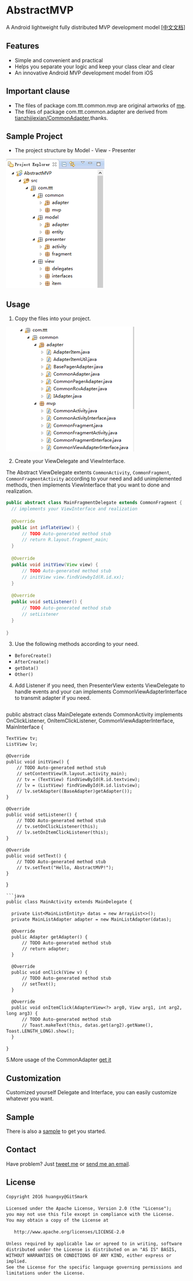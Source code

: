 # AbstractMVP
A Android lightweight fully distributed MVP development model      [[中文文档]](https://github.com/GitSmark/AbstractMVP/blob/master/readme.md)

Features
------------
* Simple and convenient and practical
* Helps you separate your logic and keep your class clear and clear
* An innovative Android MVP development model from iOS

Important clause
----------------
* The files of package com.ttt.common.mvp are original artworks of [me](https://github.com/GitSmark/).
* The files of package com.ttt.common.adapter are derived from [tianzhijiexian/CommonAdapter](https://github.com/tianzhijiexian/CommonAdapter),thanks.

Sample Project
--------------
* The project structure by Model - View - Presenter

![](20160306221534.png)

Usage
-----
1. Copy the files into your project.

  ![](20160306221638.png)
  
 
2. Create your ViewDelegate and ViewInterface.
  
The Abstract ViewDelegate extents `CommonActivity`, `CommonFragment`, `CommonFragmentActivity` according to your need and add unimplemented methods, then implements ViewInterface that you want to done and realization.
  ```java
  public abstract class MainFragmentDelegate extends CommonFragment {
    // implements your ViewInterface and realization

  	@Override
  	public int inflateView() {
  		// TODO Auto-generated method stub
  		// return R.layout.fragment_main;
  	}
  
  	@Override
  	public void initView(View view) {
  		// TODO Auto-generated method stub
  		// initView view.findViewbyId(R.id.xx);
  	}
  
  	@Override
  	public void setListener() {
  		// TODO Auto-generated method stub
  		// setListener
  	}
  
  }
  ```
3. Use the following methods according to your need.
 - `BeforeCreate()` 
 - `AfterCreate()`
 - `getData()`
 - `Other()`

4. Add Listener if you need, then PresenterView extents ViewDelegate to handle events and your can implements CommonViewAdapterInterface to transmit adapter if you need.

   ```java
  public abstract class MainDelegate extends CommonActivity implements OnClickListener, OnItemClickListener, CommonViewAdapterInterface, MainInterface {
  
  	TextView tv;
  	ListView lv;
  	
  	@Override
  	public void initView() {
  		// TODO Auto-generated method stub
  		// setContentView(R.layout.activity_main);
  		// tv = (TextView) findViewById(R.id.textview);
  		// lv = (ListView) findViewById(R.id.listview);
  		// lv.setAdapter((BaseAdapter)getAdapter());
  	}
  	
  	@Override
  	public void setListener() {
  		// TODO Auto-generated method stub
  		// tv.setOnClickListener(this);
  		// lv.setOnItemClickListener(this);
  	}
  
  	@Override
  	public void setText() {
  		// TODO Auto-generated method stub
  		// tv.setText("Hello, AbstractMVP!");
  	}
  
  }
  ```
  ```java
  public class MainActivity extends MainDelegate {

  	private List<MainListEntity> datas = new ArrayList<>();
  	private MainListAdapter adapter = new MainListAdapter(datas);
  	
  	@Override
  	public Adapter getAdapter() {
  		// TODO Auto-generated method stub
  		// return adapter;
  	}
  	
  	@Override
  	public void onClick(View v) {
  		// TODO Auto-generated method stub
  		// setText();
  	}
  
  	@Override
  	public void onItemClick(AdapterView<?> arg0, View arg1, int arg2, long arg3) {
  		// TODO Auto-generated method stub
  		// Toast.makeText(this, datas.get(arg2).getName(), Toast.LENGTH_LONG).show();
  	}
  
  }
  ```

5.More usage of the CommonAdapter [get it](https://github.com/tianzhijiexian/CommonAdapter)

Customization
-------------------
  Customized yourself Delegate and Interface, you can easily customize whatever you want.
  
Sample
----------
  There is also a [sample](https://github.com/GitSmark/AbstractMVP/blob/master/AbstractMVPSample.zip) to get you started.

Contact
--------
  Have problem? Just [tweet me](https://twitter.com/huangxy) or [send me an email](mailto:huangxy8023@foxmail.com).

License
----------

    Copyright 2016 huangxy@GitSmark

    Licensed under the Apache License, Version 2.0 (the "License");
    you may not use this file except in compliance with the License.
    You may obtain a copy of the License at

       http://www.apache.org/licenses/LICENSE-2.0

    Unless required by applicable law or agreed to in writing, software
    distributed under the License is distributed on an "AS IS" BASIS,
    WITHOUT WARRANTIES OR CONDITIONS OF ANY KIND, either express or implied.
    See the License for the specific language governing permissions and
    limitations under the License.

